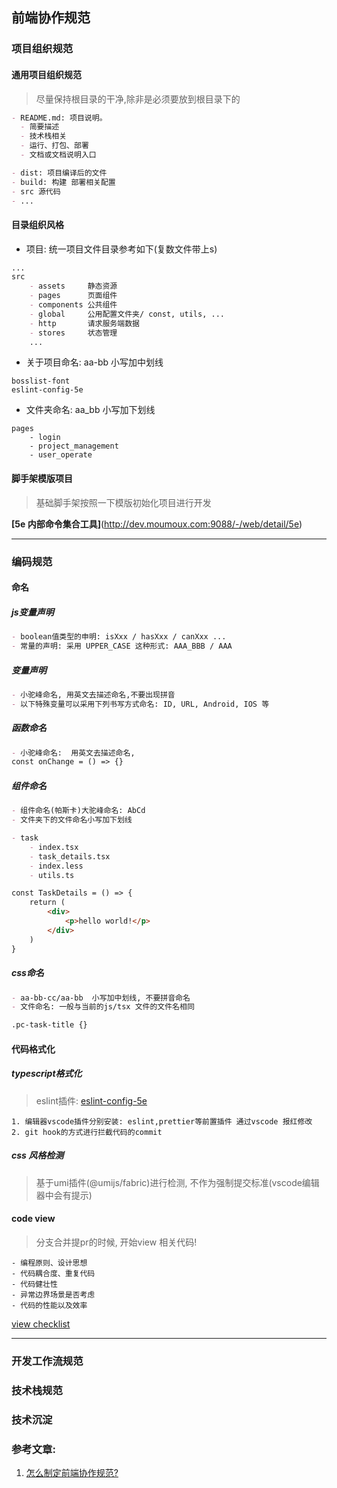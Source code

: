## 前端协作规范
### 项目组织规范
#### 通用项目组织规范

> 尽量保持根目录的干净,除非是必须要放到根目录下的

```markdown
- README.md: 项目说明。
  - 简要描述
  - 技术栈相关
  - 运行、打包、部署
  - 文档或文档说明入口

- dist: 项目编译后的文件
- build: 构建 部署相关配置
- src 源代码
- ...
```

#### 目录组织风格

- 项目: 统一项目文件目录参考如下(复数文件带上s)

```markdown
...
src 
    - assets     静态资源
    - pages      页面组件
    - components 公共组件 
    - global     公用配置文件夹/ const, utils, ...
    - http       请求服务端数据
    - stores     状态管理
    ...

```

- 关于项目命名: aa-bb 小写加中划线

```
bosslist-font
eslint-config-5e
```

- 文件夹命名: aa_bb 小写加下划线

```
pages
    - login
    - project_management
    - user_operate
```

#### 脚手架模版项目

> 基础脚手架按照一下模版初始化项目进行开发

**[5e 内部命令集合工具]**(http://dev.moumoux.com:9088/-/web/detail/5e)


---
### 编码规范
#### 命名
##### js变量声明

```markdown
- boolean值类型的申明: isXxx / hasXxx / canXxx ...
- 常量的声明: 采用 UPPER_CASE 这种形式: AAA_BBB / AAA
```

##### 变量声明

```markdown
- 小驼峰命名, 用英文去描述命名,不要出现拼音
- 以下特殊变量可以采用下列书写方式命名: ID, URL, Android, IOS 等
```

##### 函数命名

```markdown
- 小驼峰命名:  用英文去描述命名,
const onChange = () => {}
```

##### 组件命名

```markdown
- 组件命名(帕斯卡)大驼峰命名: AbCd
- 文件夹下的文件命名小写加下划线

- task
    - index.tsx
    - task_details.tsx
    - index.less
    - utils.ts

const TaskDetails = () => {
    return (
        <div> 
            <p>hello world!</p>
        </div>
    )
}
```

##### css命名

```markdown
- aa-bb-cc/aa-bb  小写加中划线, 不要拼音命名
- 文件命名: 一般与当前的js/tsx 文件的文件名相同

.pc-task-title {}
```

#### 代码格式化
##### typescript格式化 

> eslint插件: [eslint-config-5e](https://www.npmjs.com/package/eslint-config-5e)

```
1. 编辑器vscode插件分别安装: eslint,prettier等前置插件 通过vscode 报红修改
2. git hook的方式进行拦截代码的commit
```

##### css 风格检测

> 基于umi插件(@umijs/fabric)进行检测, 不作为强制提交标准(vscode编辑器中会有提示)

#### code view

> 分支合并提pr的时候, 开始view 相关代码!

```
- 编程原则、设计思想
- 代码耦合度、重复代码
- 代码健壮性
- 异常边界场景是否考虑
- 代码的性能以及效率
```

[view checklist](./code_view.md)

---
### 开发工作流规范


### 技术栈规范

### 技术沉淀

### 参考文章:

1. [怎么制定前端协作规范?](https://juejin.cn/post/6844903897610321934#heading-27)